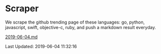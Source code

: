# Scraper

We scrape the github trending page of these languages: go, python, javascript, swift, objective-c, ruby, and push a markdown result everyday.

[2019-06-04.md](https://github.com/henson/Scraper/blob/master/2019-06-04.md)

Last Updated: 2019-06-04 11:32:16